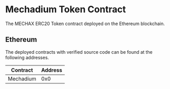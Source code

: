 # Mechadium Token Contract

The MECHAX ERC20 Token contract deployed on the Ethereum blockchain.


## Ethereum

The deployed contracts with verified source code can be found at the following addresses.

| Contract  | Address |
|-----------|---------|
| Mechadium | 0x0     |